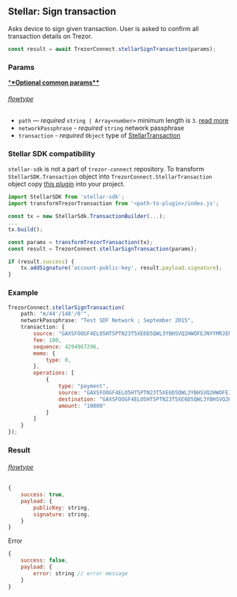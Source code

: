 ## Stellar: Sign transaction

Asks device to sign given transaction. User is asked to confirm all transaction
details on Trezor.

```javascript
const result = await TrezorConnect.stellarSignTransaction(params);
```

### Params

[\***\*Optional common params\*\***](commonParams.md)

###### [flowtype](../../src/js/types/params.js#L149-L154)

-   `path` — _required_ `string | Array<number>` minimum length is `3`. [read more](../path.md)
-   `networkPassphrase` - _required_ `string` network passphrase
-   `transaction` - _required_ `Object` type of [StellarTransaction](../../src/js/types/stellar.js#L129)

### Stellar SDK compatibility

`stellar-sdk` is not a part of `trezor-connect` repository.
To transform `StellarSDK.Transaction` object into `TrezorConnect.StellarTransaction` object copy [this plugin](../../src/js/plugins/stellar/plugin.js) into your project.

```javascript
import StellarSDK from 'stellar-sdk';
import transformTrezorTransaction from '<path-to-plugin>/index.js';

const tx = new StellarSdk.TransactionBuilder(...);
...
tx.build();

const params = transformTrezorTransaction(tx);
const result = TrezorConnect.stellarSignTransaction(params);

if (result.success) {
    tx.addSignature('account-public-key', result.payload.signature);
}
```

### Example

```javascript
TrezorConnect.stellarSignTransaction(
    path: "m/44'/148'/0'",
    networkPassphrase: "Test SDF Network ; September 2015",
    transaction: {
        source: "GAXSFOOGF4ELO5HT5PTN23T5XE6D5QWL3YBHSVQ2HWOFEJNYYMRJENBV",
        fee: 100,
        sequence: 4294967296,
        memo: {
            type: 0,
        },
        operations: [
            {
                type: "payment",
                source: "GAXSFOOGF4ELO5HT5PTN23T5XE6D5QWL3YBHSVQ2HWOFEJNYYMRJENBV",
                destination: "GAXSFOOGF4ELO5HT5PTN23T5XE6D5QWL3YBHSVQ2HWOFEJNYYMRJENBV",
                amount: "10000"
            }
        ]
    }
});
```

### Result

###### [flowtype](../../src/js/types/response.js#L129-L132)

```javascript
{
    success: true,
    payload: {
        publicKey: string,
        signature: string,
    }
}
```

Error

```javascript
{
    success: false,
    payload: {
        error: string // error message
    }
}
```
